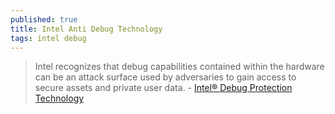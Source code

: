 ```yaml
---
published: true
title: Intel Anti Debug Technology
tags: intel debug
---
```

> Intel recognizes that debug capabilities contained within the hardware can be an attack surface used by adversaries to gain access to secure assets and private user data. - [Intel® Debug Protection Technology](https://software.intel.com/content/www/us/en/develop/articles/software-security-guidance/secure-coding/intel-debug-technology.html)
